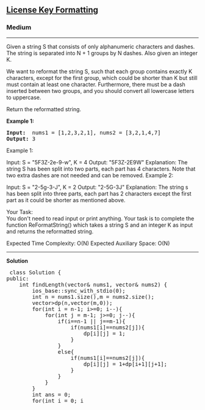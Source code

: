 
<h2><a href="https://practice.geeksforgeeks.org/problems/license-key-formatting/1">License Key Formatting</a></h2>
<h3>Medium</h3>
<hr>
<div><p>
 Given a string S that consists of only alphanumeric characters and dashes. The string is separated into N + 1 groups by N dashes. Also given an integer K. 

We want to reformat the string S, such that each group contains exactly K characters, except for the first group, which could be shorter than K but still must contain at least one character. Furthermore, there must be a dash inserted between two groups, and you should convert all lowercase letters to uppercase.

Return the reformatted string.

</p>


<p><strong>Example 1:</strong></p>
<pre><strong>Input:</strong>  nums1 = [1,2,3,2,1], nums2 = [3,2,1,4,7]
<strong>Output:</strong> 3
</pre>


Example 1:

Input: 
S = "5F3Z-2e-9-w", K = 4
Output: "5F3Z-2E9W"
Explanation: The string S has been split into two
parts, each part has 4 characters. Note that two
extra dashes are not needed and can be removed.
Example 2:

Input:
S = "2-5g-3-J", K = 2
Output: "2-5G-3J"
Explanation: The string s has been split 
into three parts, each part has 2 characters 
except the first part as it could
be shorter as mentioned above.

Your Task:  
You don't need to read input or print anything. Your task is to complete the function ReFormatString() which takes a string S and an integer K as input and returns the reformatted string.


Expected Time Complexity: O(N)
Expected Auxiliary Space: O(N)
  
  
<hr>
 <strong><b>Solution</b></strong>
 <br>
 <p><pre>
 class Solution {
public:
    int findLength(vector<int>& nums1, vector<int>& nums2) {
        ios_base::sync_with_stdio(0);
        int n = nums1.size(),m = nums2.size();
        vector<vector<int>>dp(n,vector<int>(m,0));
        for(int i = n-1; i>=0; i--){
            for(int j = m-1; j>=0; j--){
                if(i==n-1 || j==m-1){
                    if(nums1[i]==nums2[j]){
                        dp[i][j] = 1;
                    }
                }
                else{
                    if(nums1[i]==nums2[j]){
                        dp[i][j] = 1+dp[i+1][j+1];
                    }
                }
            }
        }
        int ans = 0;
        for(int i = 0; i<n; i++){
            for(int j = 0; j<m; j++){
                ans = max(ans,dp[i][j]);
            }
        }
        return ans;
    }
};
 </pre>
</p>
